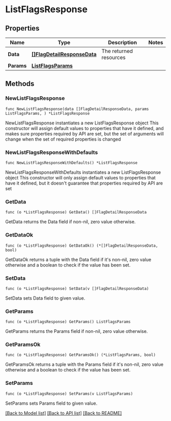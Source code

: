 # ListFlagsResponse

## Properties

Name | Type | Description | Notes
------------ | ------------- | ------------- | -------------
**Data** | [**[]FlagDetailResponseData**](FlagDetailResponseData.md) | The returned resources | 
**Params** | [**ListFlagsParams**](ListFlagsParams.md) |  | 

## Methods

### NewListFlagsResponse

`func NewListFlagsResponse(data []FlagDetailResponseData, params ListFlagsParams, ) *ListFlagsResponse`

NewListFlagsResponse instantiates a new ListFlagsResponse object
This constructor will assign default values to properties that have it defined,
and makes sure properties required by API are set, but the set of arguments
will change when the set of required properties is changed

### NewListFlagsResponseWithDefaults

`func NewListFlagsResponseWithDefaults() *ListFlagsResponse`

NewListFlagsResponseWithDefaults instantiates a new ListFlagsResponse object
This constructor will only assign default values to properties that have it defined,
but it doesn't guarantee that properties required by API are set

### GetData

`func (o *ListFlagsResponse) GetData() []FlagDetailResponseData`

GetData returns the Data field if non-nil, zero value otherwise.

### GetDataOk

`func (o *ListFlagsResponse) GetDataOk() (*[]FlagDetailResponseData, bool)`

GetDataOk returns a tuple with the Data field if it's non-nil, zero value otherwise
and a boolean to check if the value has been set.

### SetData

`func (o *ListFlagsResponse) SetData(v []FlagDetailResponseData)`

SetData sets Data field to given value.


### GetParams

`func (o *ListFlagsResponse) GetParams() ListFlagsParams`

GetParams returns the Params field if non-nil, zero value otherwise.

### GetParamsOk

`func (o *ListFlagsResponse) GetParamsOk() (*ListFlagsParams, bool)`

GetParamsOk returns a tuple with the Params field if it's non-nil, zero value otherwise
and a boolean to check if the value has been set.

### SetParams

`func (o *ListFlagsResponse) SetParams(v ListFlagsParams)`

SetParams sets Params field to given value.



[[Back to Model list]](../README.md#documentation-for-models) [[Back to API list]](../README.md#documentation-for-api-endpoints) [[Back to README]](../README.md)


